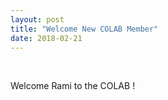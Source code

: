```yaml
---
layout: post
title: "Welcome New COLAB Member"
date: 2018-02-21
---
```


<br>

<div style="text-align:justify" markdown="1">

Welcome Rami to the COLAB !

</div>
